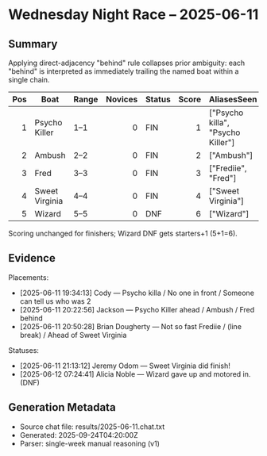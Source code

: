# Wednesday Night Race – 2025-06-11

<!-- markdownlint-disable MD013 -->

## Summary

Applying direct-adjacency "behind" rule collapses prior ambiguity: each "behind" is interpreted as immediately trailing the named boat within a single chain.

| Pos | Boat | Range | Novices | Status | Score | AliasesSeen |
|---:|---|---|---:|---|---:|---|
| 1 | Psycho Killer | 1–1 | 0 | FIN | 1 | ["Psycho killa", "Psycho Killer"] |
| 2 | Ambush | 2–2 | 0 | FIN | 2 | ["Ambush"] |
| 3 | Fred | 3–3 | 0 | FIN | 3 | ["Frediie", "Fred"] |
| 4 | Sweet Virginia | 4–4 | 0 | FIN | 4 | ["Sweet Virginia"] |
| 5 | Wizard | 5–5 | 0 | DNF | 6 | ["Wizard"] |

Scoring unchanged for finishers; Wizard DNF gets starters+1 (5+1=6).

## Evidence

Placements:

- [2025-06-11 19:34:13] Cody — Psycho killa / No one in front / Someone can tell us who was 2
- [2025-06-11 20:22:56] Jackson — Psycho Killer ahead / Ambush / Fred behind
- [2025-06-11 20:50:28] Brian Dougherty — Not so fast Frediie / (line break) / Ahead of Sweet Virginia

Statuses:

- [2025-06-11 21:13:12] Jeremy Odom — Sweet Virginia did finish!
- [2025-06-12 07:24:41] Alicia Noble — Wizard gave up and motored in. (DNF)

## Generation Metadata

- Source chat file: results/2025-06-11.chat.txt
- Generated: 2025-09-24T04:20:00Z
- Parser: single-week manual reasoning (v1)

<!-- markdownlint-enable MD013 -->
